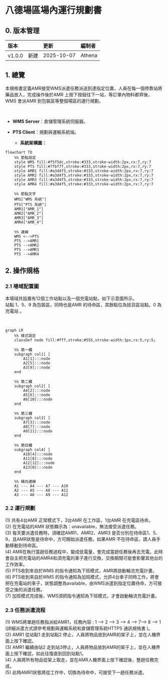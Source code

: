 # 八德場區場內運行規劃書

## 0. 版本管理
|版本 | 更新| 編制者 |
|:------|:------|:------|
| v1.0.0　新建| 2025-10-07 |Athena |


## 1. 總覽

本規格書定義AMR接受WMS派遣任務派送到達指定位置，人員在每一個停靠站將藥品放入，完成操作後於AMR 上按下按鈕往下一站，等訂單內物料都齊後，WMS 會派AMR 到包裝區等整個場區的運行規劃。

<br>

- **WMS Server**：倉儲管理系統伺服器。
- **PTS Client**：規劃與運輸系統端。

  - **系統架構圖：**

```mermaid
flowchart TD
    %% 節點設定
    style WMS fill:#f5f5dc,stroke:#333,stroke-width:2px,rx:7,ry:7
    style PTS fill:#7fbf7f,stroke:#333,stroke-width:2px,rx:7,ry:7
    style AMR1 fill:#a3d4f5,stroke:#333,stroke-width:2px,rx:7,ry:7
    style AMR2 fill:#a3d4f5,stroke:#333,stroke-width:2px,rx:7,ry:7
    style AMR3 fill:#a3d4f5,stroke:#333,stroke-width:2px,rx:7,ry:7
    style AMR4 fill:#a3d4f5,stroke:#333,stroke-width:2px,rx:7,ry:7

    %% 節點文字
    WMS["WMS 系統"]
    PTS["PTS 系統"]
    AMR1["AMR_1"]
    AMR2["AMR_2"]
    AMR3["AMR_3"]
    AMR4["AMR_4"]

    %% 連線
    WMS <-->PTS
    PTS -->AMR1
    PTS -->AMR2
    PTS -->AMR3
    PTS -->AMR4
```


## 2. 操作規格

### 2.1 場域配置圖

本場域共設置有12個工作站點以及一個充電站點，如下示意圖所示。<br>
站點 1、5、9 為包裝區，同時也是AMR 的待命區，其餘點位為撿貨區站點。0 為充電站 。

<br>

```mermaid
graph LR
    %% 樣式設定
    classDef node fill:#fff,stroke:#555,stroke-width:1px,rx:5,ry:5;

    %% 第一欄
    subgraph col1[ ]
        A1[1]:::node
        A2[5]:::node
        A3[9]:::node
    end

    %% 第二欄
    subgraph col2[ ]
        A4[2]:::node
        A5[6]:::node
        A6[10]:::node
    end

    %% 第三欄
    subgraph col3[ ]
        A7[3]:::node
        A8[7]:::node
        A9[11]:::node
    end

    %% 第四欄
    subgraph col4[ ]
        A10[4]:::node
        A11[8]:::node
        A12[12]:::node
        A13[0]:::node
    end

    %% 橫向連線
    A1 --- A4 --- A7 --- A10
    A2 --- A5 --- A8 --- A11
    A3 --- A6 --- A9 --- A12

```

### 2.2 運行規劃

(1) 共有4台AMR 正常模式下，3台AMR 在工作區，1台AMR 在充電區待命。<br>
(2) 在充電站的AMR 狀態顯示為：unavailable，無法接受派遣任務。<br>
(3) 每天要派遣任務時，須確認AMR1、AMR2、AMR3 是否分別在待命區1、5、9，且AMR狀態是待命中，方可開始派遣任務。如果AMR 不在待命區，請人員手動移動到待命區。<br>
(4) AMR在執行當趟任務過程中，變成低電量，會完成當趟任務後再去充電。此時會自主把充電站的AMR4和須充電的車子進行交換，交換期間可能會影響其他台的工作效率。<br>
(5) PTS收到來自於WMS 的指令通知為下班模式，AMR將啟動輪流充電計畫。<br>
(6) PTS收到來自於WMS 的指令通知為加班模式，允許4台車子同時工作，將會把在充電站的車子，狀態調整為available，由WMS派遣到指定位置待命，方可接受之後的派遣任務。<br>
(7) 加班模式完成後，WMS須把指令通知為下班模式，才會啟動輪流充電計畫。<br>

### 2.3 任務派遣流程

(1) WMS將單趟任務指派給AMR1，任務內容 : 1 --> 2 --> 3 --> 4 --> 7--> 8 --> 1 (詳細派遣方式請參考規劃與運輸系統和倉儲管理系統HTTPS 通訊規格書 )。<br>
(2) AMR1 從站點1 走到站點2 停止，人員將物品放到AMR的架子上，並在人機界面上按下確認。<br>
(3) AMR1 繼續由站2 走到站3停止，人員將物品放到AMR的架子上，並在人機界面上按下確認，如此往復直到回到站點1。<br>
(4) 人員將所有物品從架上取走，並在AMR人機界面上按下確認後，整趟任務完成。<br>
(5) 此時AMR1狀態將從工作中，切換為待命中，可接受下一趟任務派遣。<br>

